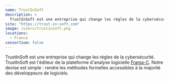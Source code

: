 ```yaml
---
name: TrustInSoft
description: >
  TrustInSoft est une entreprise qui change les règles de la cybersécurité. TrustInSoft est l'éditeur du logiciel d'analyse de la plateforme Frama-C
site: "https://trust-in-soft.com"
image: /users/trustinsoft.png
locations:
  - France
consortium: false
---
```


TrustInSoft est une entreprise qui change les règles de la cybersécurité. TrustInSoft est l'éditeur de la plateforme d'analyse logicielle [Frama-C](https://frama-c.com). Notre devise est simple : rendre les méthodes formelles accessibles à la majorité des développeurs de logiciels.
